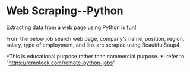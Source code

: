 # Web Scraping--Python

Extracting data from a web page using Python is fun!

From the below job search web page, company's name, position, region, salary, type of employment, and link are scraped using BeautifulSoup4.

\*This is educational purpose rather than commercial purpose.
\*I refer to "https://remoteok.com/remote-python-jobs"
